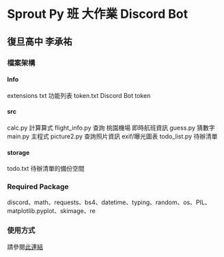 # Sprout Py 班 大作業 Discord Bot
## 復旦高中 李承祐
### 檔案架構
#### Info
  extensions txt 功能列表
  token.txt Discord Bot token
#### src
  calc.py        計算算式
  flight_info.py 查詢 桃園機場 即時航班資訊
  guess.py       猜數字
  main.py        主程式
  picture2.py    查詢照片資訊 exif/曝光圖表
  todo_list.py   待辦清單
#### storage
  todo.txt       待辦清單的備份空間
  
### Required Package
discord、math、requests、bs4、datetime、typing、random、os、PIL、matplotlib.pyplot、skimage、re

### 使用方式
請參閱[此連結](https://hackmd.io/@bnCOpTWwRZ2THVyx87qBvQ/SJEZlEuO_#%E4%BD%BF%E7%94%A8%E6%96%B9%E5%BC%8F)
